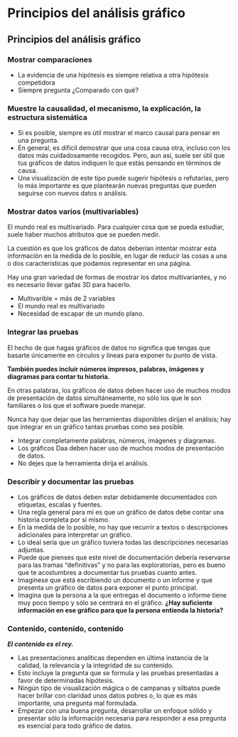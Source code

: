 Principios del análisis gráfico
================

## Principios del análisis gráfico

### Mostrar comparaciones

-   La evidencia de una hipótesis es siempre relativa a otra hipótesis
    competidora
-   Siempre pregunta ¿Comparado con qué?

### Muestre la causalidad, el mecanismo, la explicación, la estructura sistemática

-   Si es posible, siempre es útil mostrar el marco causal para pensar
    en una pregunta.
-   En general, es difícil demostrar que una cosa causa otra, incluso
    con los datos más cuidadosamente recogidos. Pero, aun así, suele ser
    útil que tus gráficos de datos indiquen lo que estás pensando en
    términos de causa.
-   Una visualización de este tipo puede sugerir hipótesis o refutarlas,
    pero lo más importante es que plantearán nuevas preguntas que pueden
    seguirse con nuevos datos o análisis.

### Mostrar datos varios (multivariables)

El mundo real es multivariado. Para cualquier cosa que se pueda
estudiar, suele haber muchos atributos que se pueden medir.

La cuestión es que los gráficos de datos deberían intentar mostrar esta
información en la medida de lo posible, en lugar de reducir las cosas a
una o dos características que podamos representar en una página.

Hay una gran variedad de formas de mostrar los datos multivariantes, y
no es necesario llevar gafas 3D para hacerlo.

-   Multivarible = más de 2 variables
-   El mundo real es multivariado
-   Necesidad de escapar de un mundo plano.

### Integrar las pruebas

El hecho de que hagas gráficos de datos no significa que tengas que
basarte únicamente en círculos y líneas para exponer tu punto de vista.

**También puedes incluir números impresos, palabras, imágenes y
diagramas para contar tu historia.**

En otras palabras, los gráficos de datos deben hacer uso de muchos modos
de presentación de datos simultáneamente, no sólo los que le son
familiares o los que el software puede manejar.

Nunca hay que dejar que las herramientas disponibles dirijan el
análisis; hay que integrar en un gráfico tantas pruebas como sea
posible.

-   Integrar completamente palabras, números, imágenes y diagramas.
-   Los gráficos Daa deben hacer uso de muchos modos de presentación de
    datos.
-   No dejes que la herramienta dirija el análisis.

### Describir y documentar las pruebas

-   Los gráficos de datos deben estar debidamente documentados con
    etiquetas, escalas y fuentes.
-   Una regla general para mí es que un gráfico de datos debe contar una
    historia completa por sí mismo.
-   En la medida de lo posible, no hay que recurrir a textos o
    descripciones adicionales para interpretar un gráfico.
-   Lo ideal sería que un gráfico tuviera todas las descripciones
    necesarias adjuntas.
-   Puede que pienses que este nivel de documentación debería reservarse
    para las tramas “definitivas” y no para las exploratorias, pero es
    bueno que te acostumbres a documentar tus pruebas cuanto antes.
-   Imagínese que está escribiendo un documento o un informe y que
    presenta un gráfico de datos para exponer el punto principal.
-   Imagina que la persona a la que entregas el documento o informe
    tiene muy poco tiempo y sólo se centrará en el gráfico. **¿Hay
    suficiente información en ese gráfico para que la persona entienda
    la historia?**

### Contenido, contenido, contenido

***El contenido es el rey.***

-   Las presentaciones analíticas dependen en última instancia de la
    calidad, la relevancia y la integridad de su contenido.
-   Esto incluye la pregunta que se formula y las pruebas presentadas a
    favor de determinadas hipótesis.
-   Ningún tipo de visualización mágica o de campanas y silbatos puede
    hacer brillar con claridad unos datos pobres o, lo que es más
    importante, una pregunta mal formulada.
-   Empezar con una buena pregunta, desarrollar un enfoque sólido y
    presentar sólo la información necesaria para responder a esa
    pregunta es esencial para todo gráfico de datos.
